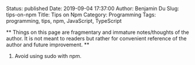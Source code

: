 Status: published
Date: 2019-09-04 17:37:00
Author: Benjamin Du
Slug: tips-on-npm
Title: Tips on Npm
Category: Programming
Tags: programming, tips, npm, JavaScript, TypeScript

**
Things on this page are fragmentary and immature notes/thoughts of the author.
It is not meant to readers but rather for convenient reference of the author and future improvement.
**

1. Avoid using sudo with npm.
